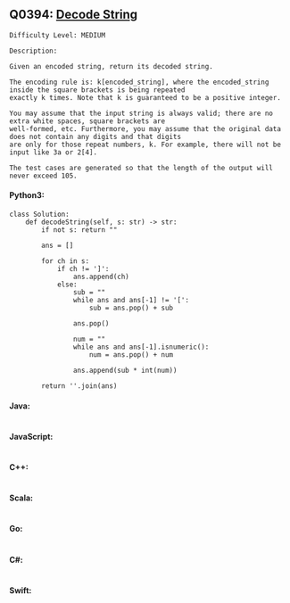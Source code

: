 ## Q0394: [Decode String](https://leetcode.com/problems/decode-string/)

```
Difficulty Level: MEDIUM
```

```
Description:

Given an encoded string, return its decoded string.

The encoding rule is: k[encoded_string], where the encoded_string inside the square brackets is being repeated
exactly k times. Note that k is guaranteed to be a positive integer.

You may assume that the input string is always valid; there are no extra white spaces, square brackets are
well-formed, etc. Furthermore, you may assume that the original data does not contain any digits and that digits
are only for those repeat numbers, k. For example, there will not be input like 3a or 2[4].

The test cases are generated so that the length of the output will never exceed 105.
```

#### Python3:

```
class Solution:
    def decodeString(self, s: str) -> str:
        if not s: return ""
        
        ans = []

        for ch in s:
            if ch != ']':
                ans.append(ch)
            else:
                sub = ""
                while ans and ans[-1] != '[':
                    sub = ans.pop() + sub

                ans.pop()

                num = ""
                while ans and ans[-1].isnumeric():
                    num = ans.pop() + num

                ans.append(sub * int(num))

        return ''.join(ans)
```

#### Java:

```

```

#### JavaScript:

```

```

#### C++:

```

```

#### Scala:

```

```

#### Go:

```

```

#### C#:

```

```

#### Swift:

```

```